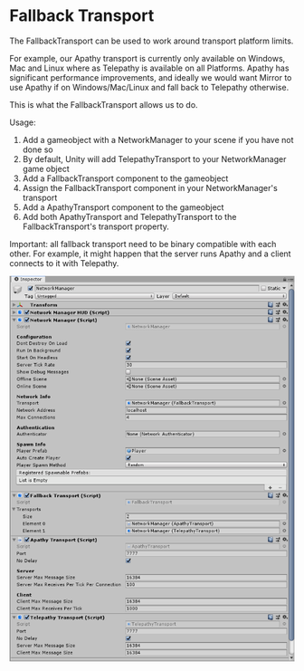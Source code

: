 # Fallback Transport

The FallbackTransport can be used to work around transport platform limits.

For example, our Apathy transport is currently only available on Windows, Mac and Linux where as Telepathy is available on all Platforms. Apathy has significant performance improvements, and ideally we would want Mirror to use Apathy if on Windows/Mac/Linux and fall back to Telepathy otherwise.

This is what the FallbackTransport allows us to do.

Usage:

1. Add a gameobject with a NetworkManager to your scene if you have not done so
2. By default, Unity will add TelepathyTransport to your NetworkManager game object
3. Add a FallbackTransport component to the gameobject
4. Assign the FallbackTransport component in your NetworkManager's transport
5. Add a ApathyTransport component to the gameobject
6. Add both ApathyTransport and TelepathyTransport to the FallbackTransport's transport property.

Important: all fallback transport need to be binary compatible with each other. For example, it might happen that the server runs Apathy and a client connects to it with Telepathy.

![The Fallback Transport](Fallback.PNG)
